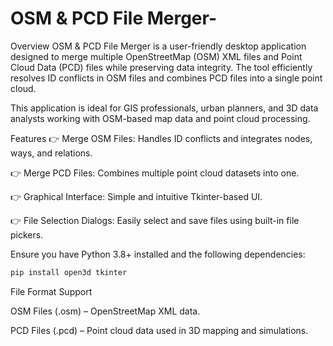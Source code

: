 # OSM & PCD File Merger-
Overview
OSM & PCD File Merger is a user-friendly desktop application designed to merge multiple OpenStreetMap (OSM) XML files and Point Cloud Data (PCD) files while preserving data integrity. The tool efficiently resolves ID conflicts in OSM files and combines PCD files into a single point cloud.

This application is ideal for GIS professionals, urban planners, and 3D data analysts working with OSM-based map data and point cloud processing.

Features
👉 Merge OSM Files: Handles ID conflicts and integrates nodes, ways, and relations.

👉 Merge PCD Files: Combines multiple point cloud datasets into one.

👉 Graphical Interface: Simple and intuitive Tkinter-based UI.

👉 File Selection Dialogs: Easily select and save files using built-in file pickers.

Ensure you have Python 3.8+ installed and the following dependencies:

```bash
pip install open3d tkinter
```

File Format Support

OSM Files (.osm) – OpenStreetMap XML data.

PCD Files (.pcd) – Point cloud data used in 3D mapping and simulations.
